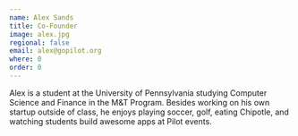 ```yaml
---
name: Alex Sands
title: Co-Founder
image: alex.jpg
regional: false
email: alex@gopilot.org
where: 0
order: 0
---
```

Alex is a student at the University of Pennsylvania studying Computer Science and Finance in the M&T Program. Besides working on his own startup outside of class, he enjoys playing soccer, golf, eating Chipotle, and watching students build awesome apps at Pilot events.
